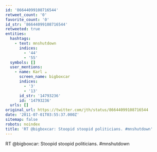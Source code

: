 ```yaml
---
id: '86644099108716544'
retweet_count: '0'
favorite_count: '0'
id_str: '86644099108716544'
retweeted: true
entities:
  hashtags:
    - text: mnshutdown
      indices:
        - '44'
        - '55'
  symbols: []
  user_mentions:
    - name: Karl ☕️
      screen_name: bigboxcar
      indices:
        - '3'
        - '13'
      id_str: '14793236'
      id: '14793236'
  urls: []
original_url: https://twitter.com/jth/status/86644099108716544
date: '2011-07-01T03:55:37.000Z'
sitemap: false
robots: noindex
title: 'RT @bigboxcar: Stoopid stoopid politicians. #mnshutdown'
---
```


RT @bigboxcar: Stoopid stoopid politicians. #mnshutdown
